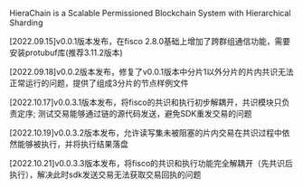 HieraChain is a Scalable Permissioned Blockchain System with Hierarchical Sharding

[2022.09.15]v0.0.1版本发布，在fisco 2.8.0基础上增加了跨群组通信功能，需要安装protubuf库(推荐3.11.2版本)

[2022.09.18]v0.0.2版本发布，修复了v0.0.1版本中分片1以外分片的片内共识无法正常运行的问题，提供了组成3分片的节点样例文件

[2022.10.17]v0.0.3.1版本发布，将fisco的共识和执行初步解耦开，共识模块只负责定序; 测试交易能够通过链的源代码发送，避免SDK重发交易的问题

[2022.10.19]v0.0.3.2版本发布，允许读写集未被阻塞的片内交易在共识过程中依然能够被执行，并将执行结果落盘

[2022.10.21]v0.0.3.3版本发布，将fisco的共识和执行功能完全解耦开（先共识后执行），解决此时sdk发送交易无法获取交易回执的问题

